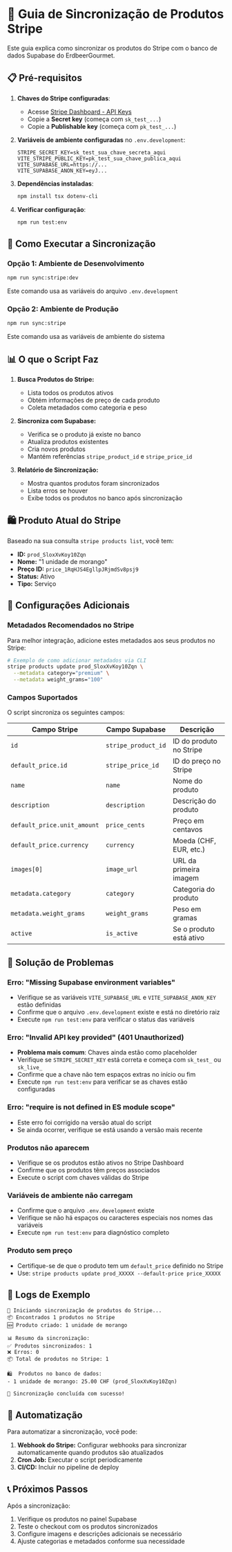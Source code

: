 # 🔄 Guia de Sincronização de Produtos Stripe

Este guia explica como sincronizar os produtos do Stripe com o banco de dados Supabase do ErdbeerGourmet.

## 📋 Pré-requisitos

1. **Chaves do Stripe configuradas**:
   - Acesse [Stripe Dashboard - API Keys](https://dashboard.stripe.com/test/apikeys)
   - Copie a **Secret key** (começa com `sk_test_...`)
   - Copie a **Publishable key** (começa com `pk_test_...`)

2. **Variáveis de ambiente configuradas** no `.env.development`:
   ```
   STRIPE_SECRET_KEY=sk_test_sua_chave_secreta_aqui
   VITE_STRIPE_PUBLIC_KEY=pk_test_sua_chave_publica_aqui
   VITE_SUPABASE_URL=https://...
   VITE_SUPABASE_ANON_KEY=eyJ...
   ```

3. **Dependências instaladas**:
   ```bash
   npm install tsx dotenv-cli
   ```

4. **Verificar configuração**:
   ```bash
   npm run test:env
   ```

## 🚀 Como Executar a Sincronização

### Opção 1: Ambiente de Desenvolvimento
```bash
npm run sync:stripe:dev
```
Este comando usa as variáveis do arquivo `.env.development`

### Opção 2: Ambiente de Produção
```bash
npm run sync:stripe
```
Este comando usa as variáveis de ambiente do sistema

## 📊 O que o Script Faz

1. **Busca Produtos do Stripe:**
   - Lista todos os produtos ativos
   - Obtém informações de preço de cada produto
   - Coleta metadados como categoria e peso

2. **Sincroniza com Supabase:**
   - Verifica se o produto já existe no banco
   - Atualiza produtos existentes
   - Cria novos produtos
   - Mantém referências `stripe_product_id` e `stripe_price_id`

3. **Relatório de Sincronização:**
   - Mostra quantos produtos foram sincronizados
   - Lista erros se houver
   - Exibe todos os produtos no banco após sincronização

## 🛍️ Produto Atual do Stripe

Baseado na sua consulta `stripe products list`, você tem:

- **ID:** `prod_SloxXvKoy10Zqn`
- **Nome:** "1 unidade de morango"
- **Preço ID:** `price_1RqHJS4EgllpJRjmdSv8psj9`
- **Status:** Ativo
- **Tipo:** Serviço

## 🔧 Configurações Adicionais

### Metadados Recomendados no Stripe

Para melhor integração, adicione estes metadados aos seus produtos no Stripe:

```bash
# Exemplo de como adicionar metadados via CLI
stripe products update prod_SloxXvKoy10Zqn \
  --metadata category="premium" \
  --metadata weight_grams="100"
```

### Campos Suportados

O script sincroniza os seguintes campos:

| Campo Stripe | Campo Supabase | Descrição |
|--------------|----------------|------------|
| `id` | `stripe_product_id` | ID do produto no Stripe |
| `default_price.id` | `stripe_price_id` | ID do preço no Stripe |
| `name` | `name` | Nome do produto |
| `description` | `description` | Descrição do produto |
| `default_price.unit_amount` | `price_cents` | Preço em centavos |
| `default_price.currency` | `currency` | Moeda (CHF, EUR, etc.) |
| `images[0]` | `image_url` | URL da primeira imagem |
| `metadata.category` | `category` | Categoria do produto |
| `metadata.weight_grams` | `weight_grams` | Peso em gramas |
| `active` | `is_active` | Se o produto está ativo |

## 🐛 Solução de Problemas

### Erro: "Missing Supabase environment variables"
- Verifique se as variáveis `VITE_SUPABASE_URL` e `VITE_SUPABASE_ANON_KEY` estão definidas
- Confirme que o arquivo `.env.development` existe e está no diretório raiz
- Execute `npm run test:env` para verificar o status das variáveis

### Erro: "Invalid API key provided" (401 Unauthorized)
- **Problema mais comum**: Chaves ainda estão como placeholder
- Verifique se `STRIPE_SECRET_KEY` está correta e começa com `sk_test_` ou `sk_live_`
- Confirme que a chave não tem espaços extras no início ou fim
- Execute `npm run test:env` para verificar se as chaves estão configuradas

### Erro: "require is not defined in ES module scope"
- Este erro foi corrigido na versão atual do script
- Se ainda ocorrer, verifique se está usando a versão mais recente

### Produtos não aparecem
- Verifique se os produtos estão ativos no Stripe Dashboard
- Confirme que os produtos têm preços associados
- Execute o script com chaves válidas do Stripe

### Variáveis de ambiente não carregam
- Confirme que o arquivo `.env.development` existe
- Verifique se não há espaços ou caracteres especiais nos nomes das variáveis
- Execute `npm run test:env` para diagnóstico completo

### Produto sem preço
- Certifique-se de que o produto tem um `default_price` definido no Stripe
- Use: `stripe products update prod_XXXXX --default-price price_XXXXX`

## 📝 Logs de Exemplo

```
🔄 Iniciando sincronização de produtos do Stripe...
📦 Encontrados 1 produtos no Stripe
🆕 Produto criado: 1 unidade de morango

📊 Resumo da sincronização:
✅ Produtos sincronizados: 1
❌ Erros: 0
📦 Total de produtos no Stripe: 1

🛍️  Produtos no banco de dados:
- 1 unidade de morango: 25.00 CHF (prod_SloxXvKoy10Zqn)

🎉 Sincronização concluída com sucesso!
```

## 🔄 Automatização

Para automatizar a sincronização, você pode:

1. **Webhook do Stripe:** Configurar webhooks para sincronizar automaticamente quando produtos são atualizados
2. **Cron Job:** Executar o script periodicamente
3. **CI/CD:** Incluir no pipeline de deploy

## 📞 Próximos Passos

Após a sincronização:

1. Verifique os produtos no painel Supabase
2. Teste o checkout com os produtos sincronizados
3. Configure imagens e descrições adicionais se necessário
4. Ajuste categorias e metadados conforme sua necessidade